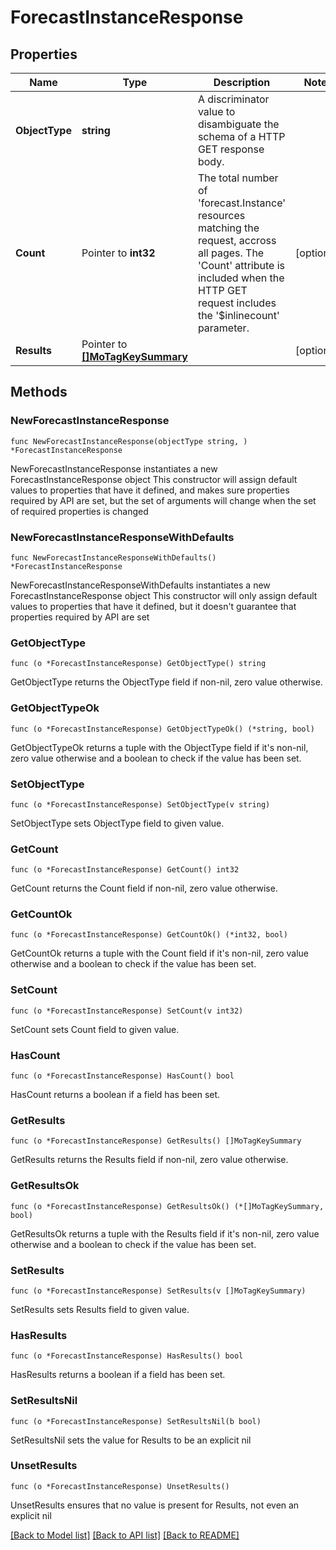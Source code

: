 # ForecastInstanceResponse

## Properties

Name | Type | Description | Notes
------------ | ------------- | ------------- | -------------
**ObjectType** | **string** | A discriminator value to disambiguate the schema of a HTTP GET response body. | 
**Count** | Pointer to **int32** | The total number of &#39;forecast.Instance&#39; resources matching the request, accross all pages. The &#39;Count&#39; attribute is included when the HTTP GET request includes the &#39;$inlinecount&#39; parameter. | [optional] 
**Results** | Pointer to [**[]MoTagKeySummary**](mo.TagKeySummary.md) |  | [optional] 

## Methods

### NewForecastInstanceResponse

`func NewForecastInstanceResponse(objectType string, ) *ForecastInstanceResponse`

NewForecastInstanceResponse instantiates a new ForecastInstanceResponse object
This constructor will assign default values to properties that have it defined,
and makes sure properties required by API are set, but the set of arguments
will change when the set of required properties is changed

### NewForecastInstanceResponseWithDefaults

`func NewForecastInstanceResponseWithDefaults() *ForecastInstanceResponse`

NewForecastInstanceResponseWithDefaults instantiates a new ForecastInstanceResponse object
This constructor will only assign default values to properties that have it defined,
but it doesn't guarantee that properties required by API are set

### GetObjectType

`func (o *ForecastInstanceResponse) GetObjectType() string`

GetObjectType returns the ObjectType field if non-nil, zero value otherwise.

### GetObjectTypeOk

`func (o *ForecastInstanceResponse) GetObjectTypeOk() (*string, bool)`

GetObjectTypeOk returns a tuple with the ObjectType field if it's non-nil, zero value otherwise
and a boolean to check if the value has been set.

### SetObjectType

`func (o *ForecastInstanceResponse) SetObjectType(v string)`

SetObjectType sets ObjectType field to given value.


### GetCount

`func (o *ForecastInstanceResponse) GetCount() int32`

GetCount returns the Count field if non-nil, zero value otherwise.

### GetCountOk

`func (o *ForecastInstanceResponse) GetCountOk() (*int32, bool)`

GetCountOk returns a tuple with the Count field if it's non-nil, zero value otherwise
and a boolean to check if the value has been set.

### SetCount

`func (o *ForecastInstanceResponse) SetCount(v int32)`

SetCount sets Count field to given value.

### HasCount

`func (o *ForecastInstanceResponse) HasCount() bool`

HasCount returns a boolean if a field has been set.

### GetResults

`func (o *ForecastInstanceResponse) GetResults() []MoTagKeySummary`

GetResults returns the Results field if non-nil, zero value otherwise.

### GetResultsOk

`func (o *ForecastInstanceResponse) GetResultsOk() (*[]MoTagKeySummary, bool)`

GetResultsOk returns a tuple with the Results field if it's non-nil, zero value otherwise
and a boolean to check if the value has been set.

### SetResults

`func (o *ForecastInstanceResponse) SetResults(v []MoTagKeySummary)`

SetResults sets Results field to given value.

### HasResults

`func (o *ForecastInstanceResponse) HasResults() bool`

HasResults returns a boolean if a field has been set.

### SetResultsNil

`func (o *ForecastInstanceResponse) SetResultsNil(b bool)`

 SetResultsNil sets the value for Results to be an explicit nil

### UnsetResults
`func (o *ForecastInstanceResponse) UnsetResults()`

UnsetResults ensures that no value is present for Results, not even an explicit nil

[[Back to Model list]](../README.md#documentation-for-models) [[Back to API list]](../README.md#documentation-for-api-endpoints) [[Back to README]](../README.md)


